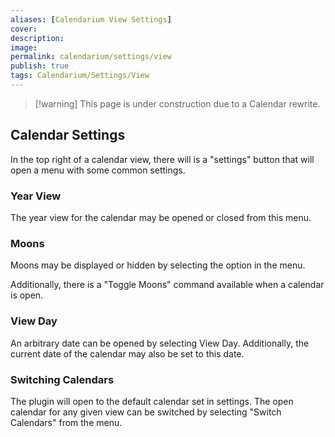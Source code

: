 ```yaml
---
aliases: [Calendarium View Settings]
cover: 
description: 
image: 
permalink: calendarium/settings/view
publish: true
tags: Calendarium/Settings/View
---
```


>[!warning] This page is under construction due to a Calendar rewrite.

## Calendar Settings

In the top right of a calendar view, there will is a "settings" button that will open a menu with some common settings.

### Year View

The year view for the calendar may be opened or closed from this menu.

### Moons

Moons may be displayed or hidden by selecting the option in the menu.

Additionally, there is a "Toggle Moons" command available when a calendar is open.

### View Day

An arbitrary date can be opened by selecting View Day. Additionally, the current date of the calendar may also be set to this date.

### Switching Calendars

The plugin will open to the default calendar set in settings. The open calendar for any given view can be switched by selecting "Switch Calendars" from the menu.